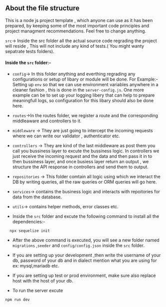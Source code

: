 ## About the file structure

This is a node js project template , which anyone can use as it has been prepared, by keeping some of the most important code principles and project managment recommendations. Feel free to change anything.

`src`-> Inside the src folder all the actual source code regrading the project will reside , This will not include any kind of tests.( You might wanty sepatrate tests folders).

#### Inside the `src` folder:-

- `config`-> In this folder anything and everthing regrading any configurations or setup of libary or module will be done.
  For Example:- Setting up `env` so that we can use environment variables anywhere in a cleaner fashion , this is done in the `server-config.js`.
  One more example can be to set up your logging libery that can help to prepare meaningfull logs, so configuration for this libary should also be done here.

- `routes`->In the routes folder, we register a route and the corresponding middleaware and controllers to it.

- `middleware` -> They are just going to intercept the incoming requests where we can write our validator , authenticator etc.

- `controllers` -> They are kind of the last middleware as post them you call you bussiness layer to excute the bussiness logic. In controllers we just receive the incoming request and the data and then pass it in to then bussiness layer, and once busiess layer return an output , we structure the API response in controllers and send them to output.
- `repositories` -> This folder comtain all logic using which we interact the DB by writing queries, all the raw queries or ORM queries will go here.

- `services`-> contains the business logic and interacts with repoitories for data from the database.

- `utils`-> contains helper methods, error classes etc.

- Inside the `src` folder and excute the following command to install all the dependencies:-

```
  npx sequelize init
```

- After the above command is executed, you will see a new folder named `migrations` ,`seeder` and `config/config.json` inside the `src` folder.
- If you are setting up your development ,then write the username of your db, password of your db and in dialect mention what you are using for ex: mysql,mariadb etc.
- If you are setting up test or prod environment, make sure also replace host with the host of your db.

 - To run the server excute
 ```
 npm run dev
 ```
